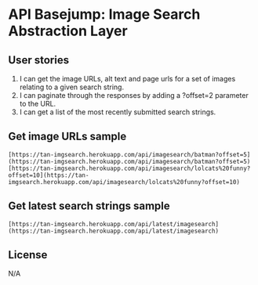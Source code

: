 # API Basejump: Image Search Abstraction Layer

## User stories

1. I can get the image URLs, alt text and page urls for a set of images relating to a given search string.
2. I can paginate through the responses by adding a ?offset=2 parameter to the URL.
3. I can get a list of the most recently submitted search strings.

## Get image URLs sample
```
[https://tan-imgsearch.herokuapp.com/api/imagesearch/batman?offset=5](https://tan-imgsearch.herokuapp.com/api/imagesearch/batman?offset=5)
[https://tan-imgsearch.herokuapp.com/api/imagesearch/lolcats%20funny?offset=10](https://tan-imgsearch.herokuapp.com/api/imagesearch/lolcats%20funny?offset=10)
```

## Get latest search strings sample
```
[https://tan-imgsearch.herokuapp.com/api/latest/imagesearch](https://tan-imgsearch.herokuapp.com/api/latest/imagesearch)
```

## License

N/A
